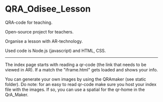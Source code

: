 # QRA_Odisee_Lesson
QRA-code for teaching.

Open-source project for teachers. 

Organise a lesson with AR-technology.

Used code is Node.js (javascript) and HTML, CSS. 

-------------------------------------------------

The index  page starts with reading a qr-code (the link that needs to be viewed in AR). 
If a match the "iframe.html" gets loaded and shows your info. 

You can generate your own images by using the QRAmaker (see static folder). 
Do note: for an easy to read qr-code make sure you host your index file with the images. 
         If so, you can use a spatial for the qr-home in the QrA_Maker. 

